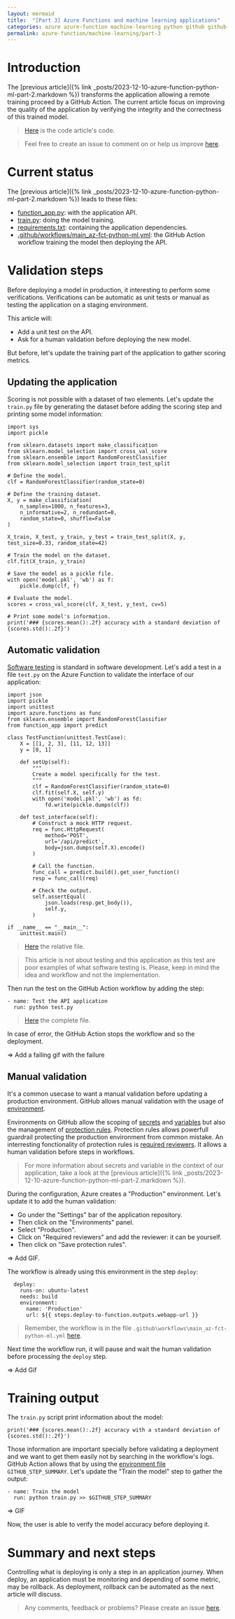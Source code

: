 ```yaml
---
layout: mermaid
title:  "[Part 3] Azure Functions and machine learning applications"
categories: azure azure-function machine-learning python github github-action
permalink: azure-function/machine-learning/part-3
---
```

# Introduction
The [previous article]({% link _posts/2023-12-10-azure-function-python-ml-part-2.markdown %}) transforms the application allowing a remote training proceed by a GitHub Action. The current article focus on improving the quality of the application by verifying the integrity and the correctness of this trained model.

> [Here](https://github.com/florian-vuillemot/az-fct-python-ml/tree/main/part-3) is the code article's code.

> Feel free to create an issue to comment on or help us improve [here](https://github.com/florian-vuillemot/florian-vuillemot.github.io).


# Current status
The [previous article]({% link _posts/2023-12-10-azure-function-python-ml-part-2.markdown %}) leads to these files:
- [function_app.py](https://github.com/florian-vuillemot/az-fct-python-ml/blob/main/part-2/function_app.py): with the application API.
- [train.py](https://github.com/florian-vuillemot/az-fct-python-ml/blob/main/part-2/train.py): doing the model training.
- [requirements.txt](https://github.com/florian-vuillemot/az-fct-python-ml/blob/main/part-2/requirements.txt): containing the application dependencies.
- [.github/workflows/main_az-fct-python-ml.yml](https://github.com/florian-vuillemot/az-fct-python-ml/blob/main/part-2/.github/workflows/main_az-fct-python-ml.yml): the GitHub Action workflow training the model then deploying the API.

# Validation steps
Before deploying a model in production, it interesting to perform some verifications. Verifications can be automatic as unit tests or manual as testing the application on a staging environment.

This article will:
- Add a unit test on the API.
- Ask for a human validation before deploying the new model.

But before, let's update the training part of the application to gather scoring metrics.

## Updating the application
Scoring is not possible with a dataset of two elements. Let's update the `train.py` file by generating the dataset before adding the scoring step and printing some model information:
```
import sys
import pickle

from sklearn.datasets import make_classification
from sklearn.model_selection import cross_val_score
from sklearn.ensemble import RandomForestClassifier
from sklearn.model_selection import train_test_split

# Define the model.
clf = RandomForestClassifier(random_state=0)

# Define the training dataset.
X, y = make_classification(
    n_samples=1000, n_features=3,
    n_informative=2, n_redundant=0,
    random_state=0, shuffle=False
)

X_train, X_test, y_train, y_test = train_test_split(X, y, test_size=0.33, random_state=42)

# Train the model on the dataset.
clf.fit(X_train, y_train)

# Save the model as a pickle file.
with open('model.pkl', 'wb') as f:
    pickle.dump(clf, f)

# Evaluate the model.
scores = cross_val_score(clf, X_test, y_test, cv=5)

# Print some model's information.
print('### {scores.mean():.2f} accuracy with a standard deviation of {scores.std():.2f}')
```

## Automatic validation
[Software testing](https://en.wikipedia.org/wiki/Software_testing) is standard in software development. Let's add a test in a file `test.py` on the Azure Function to validate the interface of our application:
```
import json
import pickle
import unittest
import azure.functions as func
from sklearn.ensemble import RandomForestClassifier
from function_app import predict

class TestFunction(unittest.TestCase):
    X = [[1, 2, 3], [11, 12, 13]]
    y = [0, 1]

    def setUp(self):
        """
        Create a model specifically for the test.
        """
        clf = RandomForestClassifier(random_state=0)
        clf.fit(self.X, self.y)
        with open('model.pkl', 'wb') as fd:
            fd.write(pickle.dumps(clf))

    def test_interface(self):
        # Construct a mock HTTP request.
        req = func.HttpRequest(
            method='POST',
            url='/api/predict',
            body=json.dumps(self.X).encode()
        )

        # Call the function.
        func_call = predict.build().get_user_function()
        resp = func_call(req)

        # Check the output.
        self.assertEqual(
            json.loads(resp.get_body()),
            self.y,
        )

if __name__ == "__main__":
    unittest.main()
```
> [Here](https://github.com/florian-vuillemot/az-fct-python-ml/blob/main/part-3/test.py) the relative file.

> This article is not about testing and this application as this test are poor examples of what software testing is. Please, keep in mind the idea and workflow and not the implementation.

Then run the test on the GitHub Action workflow by adding the step:
```
- name: Test the API application
  run: python test.py
```
> [Here](https://github.com/florian-vuillemot/az-fct-python-ml/blob/main/part-3/.github/workflows/main_az-fct-python-ml.yml) the complete file.

In case of error, the GitHub Action stops the workflow and so the deployment.

=> Add a failing gif with the failure

## Manual validation
It's a common usecase to want a manual validation before updating a production environment. GitHub allows manual validation with the usage of [environment](https://docs.github.com/en/actions/deployment/targeting-different-environments/using-environments-for-deployment).

Environments on GitHub allow the scoping of [secrets](https://docs.github.com/en/actions/deployment/targeting-different-environments/using-environments-for-deployment#environment-secrets) and [variables](https://docs.github.com/en/actions/deployment/targeting-different-environments/using-environments-for-deployment#environment-variables) but also the management of [protection rules](https://docs.github.com/en/actions/deployment/targeting-different-environments/using-environments-for-deployment#deployment-protection-rules). Protection rules allows powerfull guardrail protecting the production environment from common mistake. An interresting fonctionality of protection rules is [required reviewers](https://docs.github.com/en/actions/deployment/targeting-different-environments/using-environments-for-deployment#required-reviewers). It allows a human validation before steps in workflows.

> For more information about secrets and variable in the context of our application, take a look at the [previous article]({% link _posts/2023-12-10-azure-function-python-ml-part-2.markdown %}).

During the configuration, Azure creates a "Production" environment. Let's update it to add the human validation:
- Go under the "Settings" bar of the application repository.
- Then click on the "Environments" panel.
- Select "Production".
- Click on "Required reviewers" and add the reviewer: it can be yourself.
- Then click on "Save protection rules".

=> Add GIF.

The workflow is already using this environment in the step `deploy`:
```
  deploy:
    runs-on: ubuntu-latest
    needs: build
    environment:
      name: 'Production'
      url: ${{ steps.deploy-to-function.outputs.webapp-url }}
```

> Remember, the workflow is in the file `.github\workflows\main_az-fct-python-ml.yml` [here](https://github.com/florian-vuillemot/az-fct-python-ml/blob/main/part-3/.github/workflows/main_az-fct-python-ml.yml).

Next time the workflow run, it will pause and wait the human validation before processing the `deploy` step.

=> Add Gif

# Training output
The `train.py` script print information about the model: 
```
print('### {scores.mean():.2f} accuracy with a standard deviation of {scores.std():.2f}')
```

Those information are important specially before validating a deployment and we want to get them easily not by searching in the workflow's logs. GitHub Action allows that by using the [environment file](https://docs.github.com/en/actions/using-workflows/workflow-commands-for-github-actions#adding-a-job-summary) `GITHUB_STEP_SUMMARY`. Let's update the "Train the model" step to gather the output:
```
- name: Train the model
  run: python train.py >> $GITHUB_STEP_SUMMARY
```
=> GIF

Now, the user is able to verify the model accuracy before deploying it.

# Summary and next steps
Controlling what is deploying is only a step in an application journey. When deploy, an application must be monitoring and depending of some metric, may be rollback. As deployment, rollback can be automated as the next article will discuss.

> Any comments, feedback or problems? Please create an issue [here](https://github.com/florian-vuillemot/florian-vuillemot.github.io).
